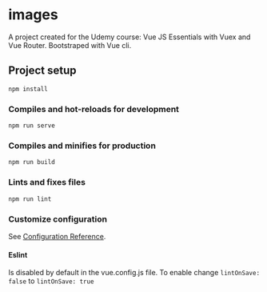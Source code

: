 # images

A project created for the Udemy course: Vue JS Essentials with Vuex and Vue Router. Bootstraped with Vue cli.

## Project setup

```
npm install
```

### Compiles and hot-reloads for development

```
npm run serve
```

### Compiles and minifies for production

```
npm run build
```

### Lints and fixes files

```
npm run lint
```

### Customize configuration

See [Configuration Reference](https://cli.vuejs.org/config/).

#### Eslint

Is disabled by default in the vue.config.js file. To enable change `lintOnSave: false` to `lintOnSave: true`
